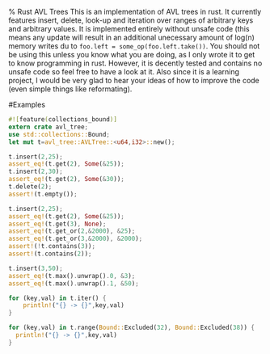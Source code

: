 % Rust AVL Trees
This is an implementation of AVL trees in rust. It currently features insert, delete, look-up and iteration over ranges of arbitrary keys and arbitrary
values. It is implemented entirely without unsafe code (this means any update will result in an additional unecessary amount of log(n) memory writes du to `foo.left = some_op(foo.left.take())`. You should not be using this unless you know what you are doing, as I only wrote it to get to know programming in rust. However, it is decently tested and contains no unsafe code so feel free to have a look at it. Also since it is a learning project, I would be very glad to hear your ideas of how to improve the code (even simple things like reformating).

#Examples
```rust
#![feature(collections_bound)]
extern crate avl_tree;
use std::collections::Bound;
let mut t=avl_tree::AVLTree::<u64,i32>::new();

t.insert(2,25);
assert_eq!(t.get(2), Some(&25));
t.insert(2,30);
assert_eq!(t.get(2), Some(&30));
t.delete(2);
assert!(t.empty());

t.insert(2,25);
assert_eq!(t.get(2), Some(&25));
assert_eq!(t.get(3), None);
assert_eq!(t.get_or(2,&2000), &25);
assert_eq!(t.get_or(3,&2000), &2000);
assert!(!t.contains(3));
assert!(t.contains(2));

t.insert(3,50);
assert_eq!(t.max().unwrap().0, &3);
assert_eq!(t.max().unwrap().1, &50);

for (key,val) in t.iter() {
    println!("{} -> {}",key,val)
}

for (key,val) in t.range(Bound::Excluded(32), Bound::Excluded(38)) {
  println!("{} -> {}",key,val)
}

```
